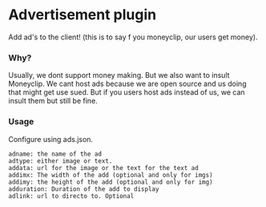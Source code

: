 # Advertisement plugin
Add ad's to the client! (this is to say f you moneyclip, our users get money).


### Why?
Usually, we dont support money making. But we also want to insult Moneyclip. We cant host ads because we are open source and us doing that might get use sued. But if you users host ads instead of us, we can insult them but still be fine.


### Usage
Configure using ads.json.

```
adname: the name of the ad
adtype: either image or text.
addata: url for the image or the text for the text ad
addimx: The width of the add (optional and only for imgs)
addimy: the height of the add (optional and only for img)
adduration: Duration of the add to display
adlink: url to directo to. Optional
```
